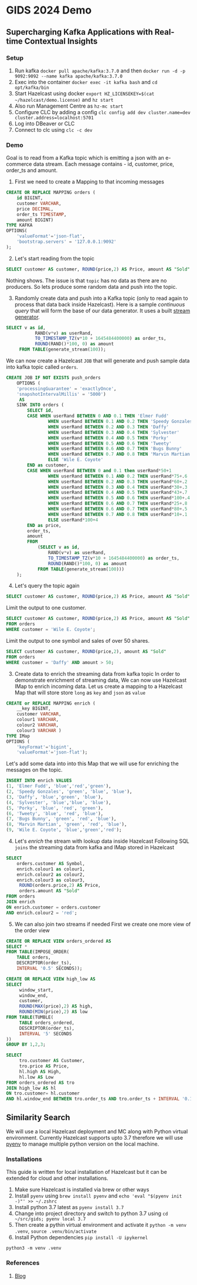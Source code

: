 
# GIDS 2024 Demo

## Supercharging Kafka Applications with Real-time Contextual Insights
### Setup
1. Run kafka `docker pull apache/kafka:3.7.0` and then `docker run -d -p 9092:9092 --name kafka apache/kafka:3.7.0`
2. Exec into the container `docker exec -it kafka bash` and `cd opt/kafka/bin`
3. Start Hazelcast using docker `export HZ_LICENSEKEY=$(cat ~/hazelcast/demo.license)` and `hz start`
1. Also run Management Centre as `hz-mc start`
1. Configure CLC by adding a config `clc config add dev cluster.name=dev cluster.address=localhost:5701`
1. Log into DBeaver or CLC 
1. Connect to clc using `clc -c dev`

### Demo
Goal is to read from a Kafka topic which is emitting a json with an e-commerce data stream. Each message contains - id, customer, price, order_ts and amount.
1. First we need to create a Mapping to that incoming messages
```sql
CREATE OR REPLACE MAPPING orders (
    id BIGINT,
    customer VARCHAR,
    price DECIMAL,
    order_ts TIMESTAMP,
    amount BIGINT)
TYPE KAFKA
OPTIONS(
    'valueFormat'='json-flat',
    'bootstrap.servers' = '127.0.0.1:9092'
);
``` 
2. Let's start reading from the topic
```sql
SELECT customer AS customer, ROUND(price,2) AS Price, amount AS "Sold" FROM orders;
```
Nothing shows. The issue is that `topic` has no data as there are no producers. So lets produce some random data and push into the topic.

3. Randomly create data and push into a Kafka topic (only to read again to process that data back inside Hazelcast).
Here is a sample _continuous query_ that will form the base of our data generator. It uses a built [stream generator](https://docs.hazelcast.com/hazelcast/5.3/sql/functions-and-operators#table-valued-functions).
```sql
SELECT v as id,
           RAND(v*v) as userRand,
           TO_TIMESTAMP_TZ(v*10 + 1645484400000) as order_ts,
           ROUND(RAND()*100, 0) as amount
     FROM TABLE(generate_stream(100));
```
We can now create a Hazelcast `JOB` that will generate and push sample data into kafka topic called `orders`.
```sql
CREATE JOB IF NOT EXISTS push_orders
    OPTIONS (
    'processingGuarantee' = 'exactlyOnce',
    'snapshotIntervalMillis' = '5000')
     AS
    SINK INTO orders (
        SELECT id,
        CASE WHEN userRand BETWEEN 0 AND 0.1 THEN 'Elmer Fudd'
                WHEN userRand BETWEEN 0.1 AND 0.2 THEN 'Speedy Gonzales'
                WHEN userRand BETWEEN 0.2 AND 0.3 THEN 'Daffy'
                WHEN userRand BETWEEN 0.3 AND 0.4 THEN 'Sylvester'
                WHEN userRand BETWEEN 0.4 AND 0.5 THEN 'Porky'
                WHEN userRand BETWEEN 0.5 AND 0.6 THEN 'Tweety'
                WHEN userRand BETWEEN 0.6 AND 0.7 THEN 'Bugs Bunny'
                WHEN userRand BETWEEN 0.7 AND 0.8 THEN 'Marvin Martian'
                ELSE 'Wile E. Coyote'
        END as customer,
        CASE WHEN userRand BETWEEN 0 and 0.1 then userRand*50+1
                WHEN userRand BETWEEN 0.1 AND 0.2 THEN userRand*75+.6
                WHEN userRand BETWEEN 0.2 AND 0.3 THEN userRand*60+.2
                WHEN userRand BETWEEN 0.3 AND 0.4 THEN userRand*30+.3
                WHEN userRand BETWEEN 0.4 AND 0.5 THEN userRand*43+.7
                WHEN userRand BETWEEN 0.5 AND 0.6 THEN userRand*100+.4
                WHEN userRand BETWEEN 0.6 AND 0.7 THEN userRand*25+.8
                WHEN userRand BETWEEN 0.6 AND 0.7 THEN userRand*80+.5
                WHEN userRand BETWEEN 0.7 AND 0.8 THEN userRand*10+.1
                ELSE userRand*100+4
        END as price,
        order_ts,
        amount
        FROM
            (SELECT v as id,
                RAND(v*v) as userRand,
                TO_TIMESTAMP_TZ(v*10 + 1645484400000) as order_ts,
                ROUND(RAND()*100, 0) as amount
            FROM TABLE(generate_stream(100)))
    );
```
4. Let's query the topic again
```sql
SELECT customer AS customer, ROUND(price,2) AS Price, amount AS "Sold" FROM orders;
```
Limit the output to one customer.
```sql
SELECT customer AS customer, ROUND(price,2) AS Price, amount AS "Sold"
FROM orders
WHERE customer = 'Wile E. Coyote';
```
Limit the output to one symbol and sales of over 50 shares.
```sql
SELECT customer AS customer, ROUND(price,2), amount AS "Sold"
FROM orders
WHERE customer = 'Daffy' AND amount > 50;
```
3. Create data to enrich the streaming data from kafka topic
In order to demonstrate enrichment of streaming data, We can now use Hazelcast IMap to enrich incoming data. Let us create a mapping to a Hazelcast Map that will store store `long` as `key` and `json` as `value` 
```sql
CREATE or REPLACE MAPPING enrich (
    __key BIGINT,
    customer VARCHAR,
    colour1 VARCHAR,
    colour2 VARCHAR,
    colour3 VARCHAR )
TYPE IMap
OPTIONS (
    'keyFormat'='bigint',
    'valueFormat'='json-flat');
```
Let's add some data into into this Map that we will use for enriching the messages on the topic.
```sql
INSERT INTO enrich VALUES
(1, 'Elmer Fudd', 'blue','red','green'),
(2, 'Speedy Gonzales', 'green', 'blue', 'blue'),
(3, 'Daffy', 'blue','green', 'blue'),
(4, 'Sylvester', 'blue','blue', 'blue'),
(5, 'Porky', 'blue', 'red', 'green'),
(6, 'Tweety', 'blue', 'red', 'blue'),
(7, 'Bugs Bunny', 'green', 'red', 'blue'),
(8, 'Marvin Martian', 'green', 'red', 'blue'),
(9, 'Wile E. Coyote', 'blue','green','red');
```
4. Let's _enrich_ the stream with lookup data inside Hazelcast
Following SQL `joins` the streaming data from kafka and IMap stored in Hazelcast
```sql
SELECT
    orders.customer AS Symbol,
    enrich.colour1 as colour1,
    enrich.colour2 as colour2,
    enrich.colour3 as colour3,
     ROUND(orders.price,2) AS Price,
     orders.amount AS "Sold"
FROM orders
JOIN enrich
ON enrich.customer = orders.customer 
AND enrich.colour2 = 'red';
```
5. We can also join two streams if needed
First we create one more view of the order view 
```sql
CREATE OR REPLACE VIEW orders_ordered AS
SELECT *
FROM TABLE(IMPOSE_ORDER(
    TABLE orders,
    DESCRIPTOR(order_ts),
    INTERVAL '0.5' SECONDS));
```
```sql
CREATE OR REPLACE VIEW high_low AS
SELECT
     window_start,
     window_end,
     customer,
     ROUND(MAX(price),2) AS high,
     ROUND(MIN(price),2) AS low
FROM TABLE(TUMBLE(
     TABLE orders_ordered,
     DESCRIPTOR(order_ts),
     INTERVAL '5' SECONDS
))
GROUP BY 1,2,3;
```
```sql
SELECT
     tro.customer AS Customer,
     tro.price AS Price,
     hl.high AS High,
     hl.low AS Low
FROM orders_ordered AS tro
JOIN high_low AS hl
ON tro.customer= hl.customer
AND hl.window_end BETWEEN tro.order_ts AND tro.order_ts + INTERVAL '0.1' SECONDS;
```

## Similarity Search
We will use a local Hazelcast deployment and MC along with Python virtual environment. Currently Hazelcast supports upto 3.7 therefore we will use [pyenv](https://github.com/pyenv/pyenv) to manage multiple python version on the local machine.
### Installations
This guide is written for local installation of Hazelcast but it can be extended for cloud and other installations.
1. Make sure Hazelcast is installed via brew or other ways
1. Install `pyenv` using `brew install pyenv` and `echo 'eval "$(pyenv init -)"' >> ~/.zshrc`
1. Install python 3.7 latest as `pyenv install 3.7`
1. Change into project directory and switch to python 3.7 using `cd ~/src/gids; pyenv local 3.7`
1. Then create a pythin virtual environment and activate it `python -m venv .venv`, `source .venv/bin/activate`
1. Install Python dependencies `pip install -U ipykernel`

`python3 -m venv .venv`

### References
1. [Blog](https://dzone.com/articles/boosting-similarity-search-with-stream-processing)
